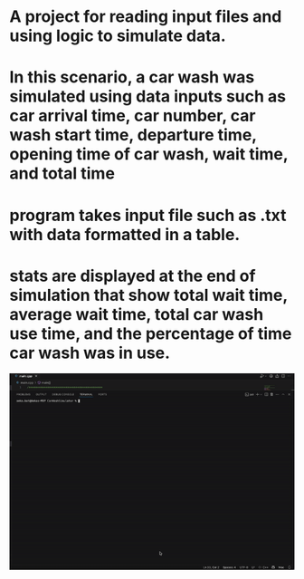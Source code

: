 # A project for reading input files and using logic to simulate data. 
# In this scenario, a car wash was simulated using data inputs such as car arrival time, car number, car wash start time, departure time, opening time of car wash, wait time, and total time
# program takes input file such as .txt with data formatted in a table.
# stats are displayed at the end of simulation that show total wait time, average wait time, total car wash use time, and the percentage of time car wash was in use.
![me](https://github.com/amkanaut/CarWashSimProject/blob/main/carGif.gif)
